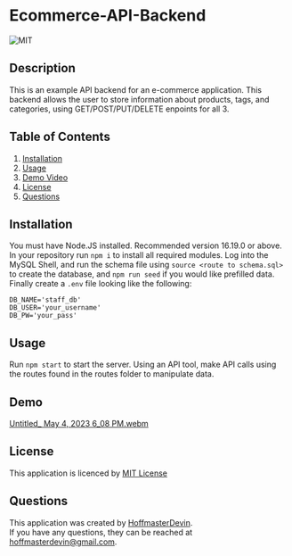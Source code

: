 # Ecommerce-API-Backend
  ![MIT](https://img.shields.io/badge/license-MIT-informational)
  ## Description
  This is an example API backend for an e-commerce application. This backend allows the user to store information about products, tags, and categories, using GET/POST/PUT/DELETE enpoints for all 3.
  ## Table of Contents
  1. [Installation](#installation)
  2. [Usage](#usage)
  3. [Demo Video](#Demo)
  4. [License](#license)
  5. [Questions](#questions)
  ## Installation
  You must have Node.JS installed. Recommended version 16.19.0 or above. In your repository run `npm i` to install all required modules. Log into the MySQL Shell, and run the schema file using `source <route to schema.sql>` to create the database, and `npm run seed` if you would like prefilled data. Finally create a `.env` file  looking like the following:
  ```
  DB_NAME='staff_db'
  DB_USER='your_username' 
  DB_PW='your_pass'
  ```
  ## Usage
  Run `npm start` to start the server. Using an API tool, make API calls using the routes found in the routes folder to manipulate data.
  ## Demo
  [Untitled_ May 4, 2023 6_08 PM.webm](https://user-images.githubusercontent.com/118146567/236350377-3251ea99-444a-4fa1-9e71-385ebb46f88d.webm)

  ## License
  This application is licenced by [MIT License](https://mit-license.org/)
  ## Questions
  This application was created by [HoffmasterDevin](https://github.com/HoffmasterDevin). <br>
  If you have any questions, they can be reached at hoffmasterdevin@gmail.com.
  
